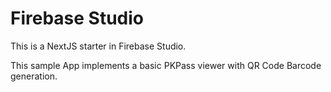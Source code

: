 # Firebase Studio

This is a NextJS starter in Firebase Studio.

This sample App implements a basic PKPass viewer with 
QR Code Barcode generation.
